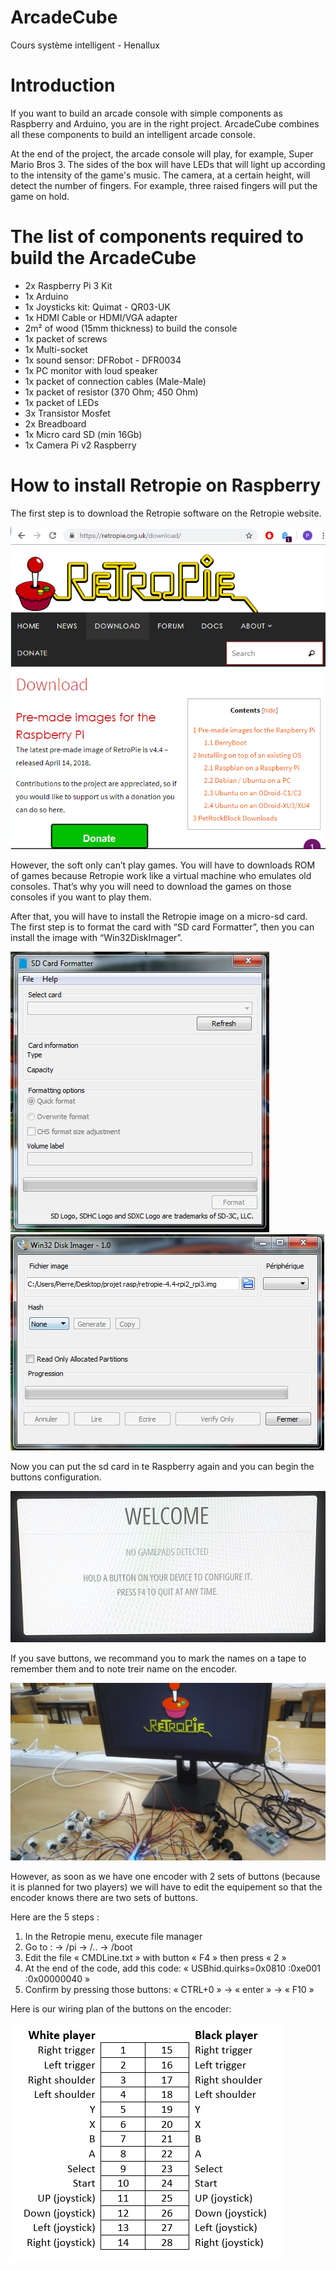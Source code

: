 # ArcadeCube
Cours système intelligent - Henallux

# Introduction

If you want to build an arcade console with simple components as Raspberry and Arduino, you are in the right project. ArcadeCube combines all these components to build an intelligent arcade console. 

At the end of the project, the arcade console will play, for example, Super Mario Bros 3. The sides of the box will have LEDs that will light up according to the intensity of the game's music. The camera, at a certain height, will detect the number of fingers. For example, three raised fingers will put the game on hold.

# The list of components required to build the ArcadeCube

- 2x Raspberry Pi 3 Kit
- 1x Arduino 
- 1x Joysticks kit: Quimat - QR03-UK
- 1x HDMI Cable or HDMI/VGA adapter 
- 2m² of wood (15mm thickness) to build the console
- 1x packet of screws
- 1x Multi-socket
- 1x sound sensor: DFRobot - DFR0034
- 1x PC monitor with loud speaker
- 1x packet of connection cables (Male-Male)
- 1x packet of resistor (370 Ohm; 450 Ohm)
- 1x packet of LEDs
- 3x Transistor Mosfet
- 2x Breadboard
- 1x Micro card SD (min 16Gb)
- 1x Camera Pi v2 Raspberry

# How to install Retropie on Raspberry

The first step is to download the Retropie software on the Retropie website.

![Retropie Installation](ReadMe%20Image/1.png)

However, the soft only can’t play games. 
You will have to downloads ROM of games because Retropie work like a virtual machine who emulates old consoles.
That’s why you will need to download the games on those consoles if you want to play them.

After that, you will have to install the Retropie image on a micro-sd card. The first step is to format the card with “SD card Formatter”, then you can install the image with “Win32DiskImager”.

![Format](ReadMe%20Image/2.png) ![Win32DiskImager](ReadMe%20Image/3.png)

Now you can put the sd card in te Raspberry again and you can begin the buttons configuration.

![Retropie](ReadMe%20Image/4.jpg)

If you save buttons, we recommand you to mark the names on a tape to remember them and to note treir name on the encoder.

![Retropie on Raspberry](ReadMe%20Image/5.jpg)

However, as soon as we have one encoder with 2 sets of buttons (because it is planned for two players) we will have to edit the equipement so that the encoder knows there are two sets of buttons.

Here are the 5 steps :
1. In the Retropie menu, execute file manager
2. Go to :     → /pi       → /..      → /boot
3. Edit the file « CMDLine.txt » with button « F4 » then press « 2 »
4. At the end of the code, add this code: « USBhid.quirks=0x0810 :0xe001 :0x00000040 »
5. Confirm by pressing those buttons: « CTRL+0 » → « enter » → « F10 »

Here is our wiring plan of the buttons on the encoder:

![Configuration](ReadMe%20Image/6.PNG)
